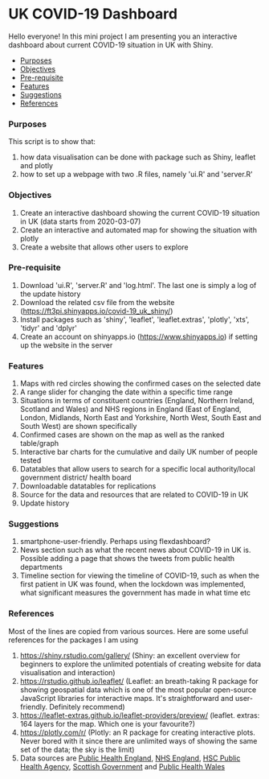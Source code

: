 # UK COVID-19 Dashboard

Hello everyone! In this mini project I am presenting you an interactive dashboard about current COVID-19 situation in UK with Shiny.

* [Purposes](https://github.com/fendit/MP/tree/master/UKCOVID-19%20Dashboard#purposes)
* [Objectives](https://github.com/fendit/MP/tree/master/UKCOVID-19%20Dashboard#objectives)
* [Pre-requisite](https://github.com/fendit/MP/tree/master/UKCOVID-19%20Dashboard#pre-requisite)
* [Features](https://github.com/fendit/MP/tree/master/UKCOVID-19%20Dashboard#features)
* [Suggestions](https://github.com/fendit/MP/tree/master/UKCOVID-19%20Dashboard#suggestions)
* [References](https://github.com/fendit/MP/tree/master/UKCOVID-19%20Dashboard#references)

### Purposes
This script is to show that:
1. how data visualisation can be done with package such as Shiny, leaflet and plotly
1. how to set up a webpage with two .R files, namely 'ui.R' and 'server.R'

### Objectives
1. Create an interactive dashboard showing the current COVID-19 situation in UK (data starts from 2020-03-07)
1. Create an interactive and automated map for showing the situation with plotly
1. Create a website that allows other users to explore

### Pre-requisite
1. Download 'ui.R', 'server.R' and 'log.html'. The last one is simply a log of the update history
1. Download the related csv file from the website (https://ft3pi.shinyapps.io/covid-19_uk_shiny/)
1. Install packages such as 'shiny', 'leaflet', 'leaflet.extras', 'plotly', 'xts', 'tidyr' and 'dplyr'
1. Create an account on shinyapps.io (https://www.shinyapps.io) if setting up the website in the server

### Features
1. Maps with red circles showing the confirmed cases on the selected date
1. A range slider for changing the date within a specific time range
1. Situations in terms of constituent countries (England, Northern Ireland, Scotland and Wales) and NHS regions in England (East of England, London, Midlands, North East and Yorkshire, North West, South East and South West) are shown specifically
1. Confirmed cases are shown on the map as well as the ranked table/graph
1. Interactive bar charts for the cumulative and daily UK number of people tested
1. Datatables that allow users to search for a specific local authority/local government district/ health board
1. Downloadable datatables for replications
1. Source for the data and resources that are related to COVID-19 in UK
1. Update history

### Suggestions
1. smartphone-user-friendly. Perhaps using flexdashboard?
1. News section such as what the recent news about COVID-19 in UK is. Possible adding a page that shows the tweets from public health departments
1. Timeline section for viewing the timeline of COVID-19, such as when the first patient in UK was found, when the lockdown was implemented, what significant measures the government has made in what time etc

### References
Most of the lines are copied from various sources. Here are some useful references for the packages I am using

1. https://shiny.rstudio.com/gallery/ (Shiny: an excellent overview for beginners to explore the unlimited potentials of creating website for data visualisation and interaction)
1. https://rstudio.github.io/leaflet/ (Leaflet: an breath-taking R package for showing geospatial data which is one of the most popular open-source JavaScript libraries for interactive maps. It's straightforward and user-friendly. Definitely recommend)
1. https://leaflet-extras.github.io/leaflet-providers/preview/ (leaflet. extras: 164 layers for the map. Which one is your favourite?)
1. https://plotly.com/r/ (Plotly: an R package for creating interactive plots. Never bored with it since there are unlimited ways of showing the same set of the data; the sky is the limit)
1. Data sources are [Public Health England](https://www.gov.uk/guidance/coronavirus-covid-19-information-for-the-public), [NHS England](https://www.england.nhs.uk/statistics/statistical-work-areas/covid-19-daily-deaths/), [HSC Public Health Agency](https://www.publichealth.hscni.net), [Scottish Government](https://www.gov.scot/coronavirus-covid-19/) and [Public Health Wales](https://covid19-phwstatement.nhs.wales)
